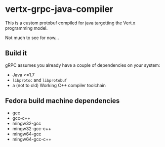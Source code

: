 # vertx-grpc-java-compiler

This is a custom protobuf compiled for java targetting the Vert.x programming model.

Not much to see for now...

## Build it

gRPC assumes you already have a couple of dependencies on your system:

* Java >=1.7
* `libprotoc` and `libprotobuf`
* a (not to old) Working C++ compiler toolchain

## Fedora build machine dependencies

* gcc
* gcc-c++
* mingw32-gcc
* mingw32-gcc-c++
* mingw64-gcc
* mingw64-gcc-c++
